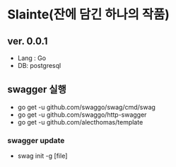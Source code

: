 # Slainte(잔에 담긴 하나의 작품)

## ver. 0.0.1

- Lang : Go
- DB: postgresql

## swagger 실행
- go get -u github.com/swaggo/swag/cmd/swag
- go get -u github.com/swaggo/http-swagger
- go get -u github.com/alecthomas/template

### swagger update
- swag init -g [file]

